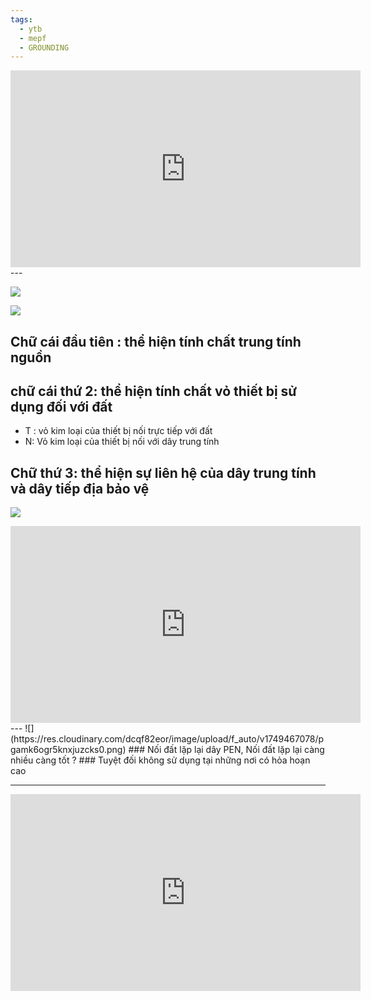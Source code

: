 ```yaml
---
tags:
  - ytb
  - mepf
  - GROUNDING
---
```


<iframe width="560" height="315" src="https://www.youtube.com/embed/ifeJ6mjAsrU?si=RoL09f6H4k2Euoyp" title="YouTube video player" frameborder="0" allow="accelerometer; autoplay; clipboard-write; encrypted-media; gyroscope; picture-in-picture; web-share" referrerpolicy="strict-origin-when-cross-origin" allowfullscreen></iframe>
---

![](https://res.cloudinary.com/dcqf82eor/image/upload/f_auto/v1749464502/vufwp7qxlmpfvfad7ppn.png)

![](https://res.cloudinary.com/dcqf82eor/image/upload/f_auto/v1749464536/zfetm1wesdvvpiyimfca.png)

## Chữ cái đầu tiên : thể hiện tính chất trung tính nguồn
## chữ cái thứ 2: thể hiện tính chất vỏ thiết bị sử dụng đối với đất
- T : vỏ kim loại của thiết bị nối trực tiếp với đất
- N: Vỏ kim loại của thiết bị nối với dây trung tính
## Chữ thứ 3: thể hiện sự liên hệ của dây trung tính và dây tiếp địa bảo vệ

![](https://res.cloudinary.com/dcqf82eor/image/upload/f_auto/v1749464992/mmw7zrekuhfzk0eqen1m.png)



<iframe width="560" height="315" src="https://www.youtube.com/embed/t65-G_3kQTs?si=GSsQcPPOyxkyOM--" title="YouTube video player" frameborder="0" allow="accelerometer; autoplay; clipboard-write; encrypted-media; gyroscope; picture-in-picture; web-share" referrerpolicy="strict-origin-when-cross-origin" allowfullscreen></iframe>
---
![](https://res.cloudinary.com/dcqf82eor/image/upload/f_auto/v1749467078/pgamk6ogr5knxjuzcks0.png)
### Nối đất lặp lại dây PEN, Nối đất lặp lại càng nhiều càng tốt ?
### Tuyệt đối không sử dụng tại những nơi có hỏa hoạn cao 

---
<iframe width="560" height="315" src="https://www.youtube.com/embed/SakgoVvvBss?si=KpdJCFgIv-I0d1LY" title="YouTube video player" frameborder="0" allow="accelerometer; autoplay; clipboard-write; encrypted-media; gyroscope; picture-in-picture; web-share" referrerpolicy="strict-origin-when-cross-origin" allowfullscreen></iframe>